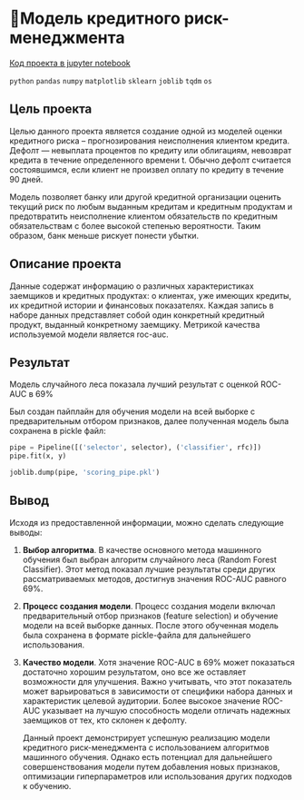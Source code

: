 # 🤖Модель кредитного риск-менеджмента

[Код проекта в jupyter notebook](scoring_model.ipynb)

`python` `pandas` `numpy` `matplotlib` `sklearn` `joblib` `tqdm` `os`

## Цель проекта

Целью данного проекта является создание одной из моделей оценки кредитного риска – прогнозирования неисполнения клиентом кредита. Дефолт — невыплата процентов по кредиту или облигациям, невозврат кредита в течение определенного времени t. Обычно дефолт считается состоявшимся, если клиент не произвел оплату по кредиту в течение 90 дней.

Модель позволяет банку или другой кредитной организации оценить текущий риск по любым выданным кредитам и кредитным продуктам и предотвратить неисполнение клиентом обязательств по кредитным обязательствам с более высокой степенью вероятности. Таким образом, банк меньше рискует понести убытки.

## Описание проекта

Данные содержат информацию о различных характеристиках заемщиков и кредитных продуктах: о клиентах, уже имеющих кредиты, их кредитной истории и финансовых показателях. Каждая запись в наборе данных представляет собой один конкретный кредитный продукт, выданный конкретному заемщику. Метрикой качества используемой модели является roc-auc.

## Результат

Модель случайного леса показала лучший результат с оценкой ROC-AUC в 69%

Был создан пайплайн для обучения модели на всей выборке с предварительным отбором признаков, далее полученная модель была сохранена в pickle файл:

```python
pipe = Pipeline([('selector', selector), ('classifier', rfc)])
pipe.fit(x, y)

joblib.dump(pipe, 'scoring_pipe.pkl')
```

## Вывод

Исходя из предоставленной информации, можно сделать следующие выводы:

1. **Выбор алгоритма**.
   В качестве основного метода машинного обучения был выбран алгоритм случайного леса (Random Forest Classifier). Этот метод показал лучшие результаты среди других рассматриваемых методов, достигнув значения ROC-AUC равного 69%.

2. **Процесс создания модели**.
   Процесс создания модели включал предварительный отбор признаков (feature selection) и обучение модели на всей выборке данных. После этого обученная модель была сохранена в формате pickle-файла для дальнейшего использования.

3. **Качество модели**.
   Хотя значение ROC-AUC в 69% может показаться достаточно хорошим результатом, оно все же оставляет возможности для улучшения. Важно учитывать, что этот показатель может варьироваться в зависимости от специфики набора данных и характеристик целевой аудитории. Более высокое значение ROC-AUC указывает на лучшую способность модели отличать надежных заемщиков от тех, кто склонен к дефолту.

   Данный проект демонстрирует успешную реализацию модели кредитного риск-менеджмента с использованием алгоритмов машинного обучения. Однако есть потенциал для дальнейшего совершенствования модели путем добавления новых признаков, оптимизации гиперпараметров или использования других подходов к обучению.
